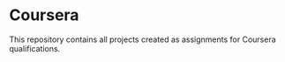 # Coursera

This repository contains all projects created as assignments for Coursera qualifications.